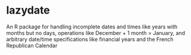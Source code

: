 lazydate
========

An R package for handling incomplete dates and times like years with months but no days, operations like December + 1 month = January, and arbitrary date/time specifications like financial years and the French Republican Calendar
